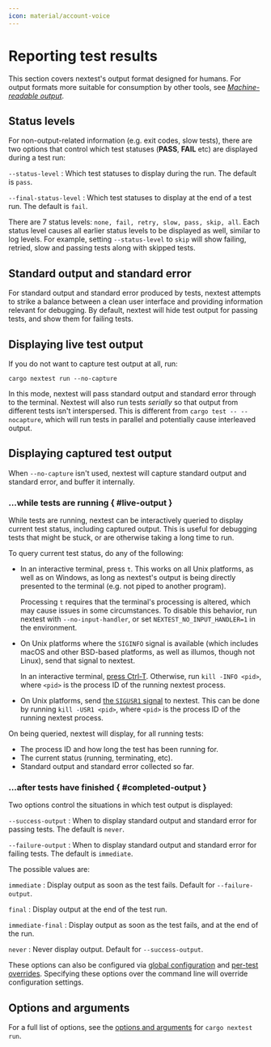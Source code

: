 ```yaml
---
icon: material/account-voice
---
```


# Reporting test results

This section covers nextest's output format designed for humans. For output formats more suitable for consumption by other tools, see [_Machine-readable output_](machine-readable/index.md).

## Status levels

For non-output-related information (e.g. exit codes, slow tests), there are two options that control which test statuses (**PASS**, **FAIL** etc) are displayed during a test run:

`--status-level`
: Which test statuses to display during the run. The default is `pass`.

`--final-status-level`
: Which test statuses to display at the end of a test run. The default is `fail`.

There are 7 status levels: `none, fail, retry, slow, pass, skip, all`. Each status level causes all earlier status levels to be displayed as well, similar to log levels. For example, setting `--status-level` to `skip` will show failing, retried, slow and passing tests along with skipped tests.

## Standard output and standard error

For standard output and standard error produced by tests, nextest attempts to
strike a balance between a clean user interface and providing information
relevant for debugging. By default, nextest will hide test output for passing
tests, and show them for failing tests.

## Displaying live test output

If you do not want to capture test output at all, run:

```
cargo nextest run --no-capture
```

In this mode, nextest will pass standard output and standard error through to
the terminal. Nextest will also run tests _serially_ so that output from
different tests isn't interspersed. This is different from `cargo test --
--nocapture`, which will run tests in parallel and potentially cause interleaved
output.

## Displaying captured test output

When `--no-capture` isn't used, nextest will capture standard output and
standard error, and buffer it internally.

### …while tests are running { #live-output }

<!-- md:version 0.9.86 -->

While tests are running, nextest can be interactively queried to display
current test status, including captured output. This is useful for debugging
tests that might be stuck, or are otherwise taking a long time to run.

To query current test status, do any of the following:

* In an interactive terminal, press `t`. This works on all Unix platforms, as
  well as on Windows, as long as nextest's output is being directly presented
  to the terminal (e.g. not piped to another program).

  Processing `t` requires that the terminal's processing is altered, which may
  cause issues in some circumstances. To disable this behavior, run nextest with
  `--no-input-handler`, or set `NEXTEST_NO_INPUT_HANDLER=1` in the environment.

* On Unix platforms where the `SIGINFO` signal is available (which includes macOS
  and other BSD-based platforms, as well as illumos, though not Linux), send that signal to nextest.

  In an interactive terminal, [press Ctrl-T]. Otherwise, run `kill -INFO <pid>`,
  where `<pid>` is the process ID of the running nextest process.

* On Unix platforms, send [the `SIGUSR1` signal][sigusr1] to nextest. This can
  be done by running `kill -USR1 <pid>`, where `<pid>` is the process ID of the
  running nextest process.

On being queried, nextest will display, for all running tests:

* The process ID and how long the test has been running for.
* The current status (running, terminating, etc).
* Standard output and standard error collected so far.

[press Ctrl-T]: https://blog.danielisz.org/2018/06/21/the-power-of-ctrlt/
[sigusr1]: https://www.gnu.org/software/libc/manual/html_node/Miscellaneous-Signals.html

### …after tests have finished { #completed-output }

Two options control the situations in which test output is displayed:

`--success-output`
: When to display standard output and standard error for passing tests. The default is `never`.

`--failure-output`
: When to display standard output and standard error for failing tests. The default is `immediate`.

The possible values are:

<div class="compact" markdown>

`immediate`
: Display output as soon as the test fails. Default for `--failure-output`.

`final`
: Display output at the end of the test run.

`immediate-final`
: Display output as soon as the test fails, and at the end of the run.

`never`
: Never display output. Default for `--success-output`.

</div>

These options can also be configured via [global configuration](configuration/index.md) and [per-test overrides](configuration/per-test-overrides.md). Specifying these options over the command line will override configuration settings.

## Options and arguments

For a full list of options, see the [options and arguments](running.md#options-and-arguments) for `cargo nextest run`.
